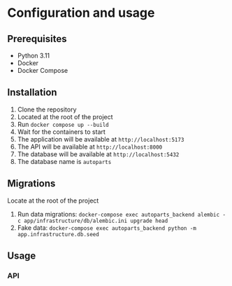 # Configuration and usage

## Prerequisites

- Python 3.11
- Docker
- Docker Compose

## Installation

1. Clone the repository
2. Located at the root of the project
3. Run `docker compose up --build`
4. Wait for the containers to start
5. The application will be available at `http://localhost:5173`
6. The API will be available at `http://localhost:8000`
7. The database will be available at `http://localhost:5432`
8. The database name is `autoparts`

## Migrations

Locate at the root of the project
1. Run data migrations: `docker-compose exec autoparts_backend alembic -c app/infrastructure/db/alembic.ini upgrade head`
2. Fake data: `docker-compose exec autoparts_backend python -m app.infrastructure.db.seed`

## Usage

### API

